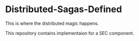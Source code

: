 # Distributed-Sagas-Defined
This is where the distributed magic happens.

This repository contains implementaion for a SEC component.
